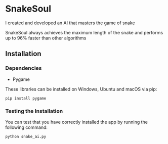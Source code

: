 # SnakeSoul

I created and developed an AI that masters the game of snake

SnakeSoul always achieves the maximum length of the snake and performs up to 96% faster than other algorithms

## Installation

### Dependencies

- Pygame

These libraries can be installed on Windows, Ubuntu and macOS via pip:

```
pip install pygame
```

### Testing the Installation

You can test that you have correctly installed the app by running the following command:

```
python snake_ai.py
```

